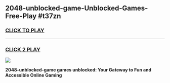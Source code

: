 
## 2048-unblocked-game-Unblocked-Games-Free-Play #t37zn
<h3>
<a href="https://us.freeplayer.one?title=2048-unblocked-game&ref=9M">CLICK TO PLAY</a></h3>
<hr>

<h3>
<a href="https://us.freeplayer.one?title=2048-unblocked-game&ref=9M">CLICK 2 PLAY</a>
  
</h3>

<a href="https://us.freeplayer.one?title=2048-unblocked-game&ref=9M"><img src="https://clearcache.store/games.png"></a>


**2048-unblocked-game games unblocked: Your Gateway to Fun and Accessible Online Gaming**
